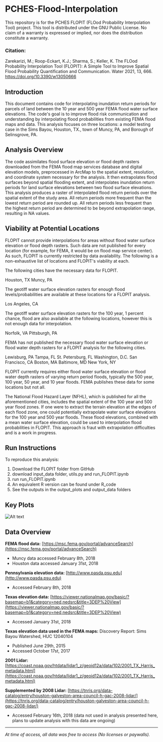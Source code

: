 # PCHES-Flood-Interpolation

This repository is for the PCHES FLOPIT (FLOod Probability Interpolation Tool) project. This tool is distributed under the GNU Public License. No claim of a warranty is expressed or implied, nor does the distribution constitute a warranty.

### Citation: 
Zarekarizi, M.; Roop-Eckart, K.J.; Sharma, S.; Keller, K. The FLOod Probability Interpolation Tool (FLOPIT): A Simple Tool to Improve Spatial Flood Probability Quantification and Communication. Water 2021, 13, 666. https://doi.org/10.3390/w13050666

## Introduction

This document contains code for interpolating inundation return periods for parcels of land between the 10 year and 500 year FEMA flood water surface elevations. The code's goal is to improve flood risk communication and understanding by interpolating flood probabilities from existing FEMA flood maps and data. This analysis focuses on three locations: a model testing case in the Sims Bayou, Houston, TX., town of Muncy, PA, and Borough of Selinsgrove, PA.

## Analysis Overview

The code assimilates flood surface elevation or flood depth rasters downloaded from the FEMA flood map services database and digital elevation models, preprocessed in ArcMap to the spatial extent, resolution, and coordinate system necessary for the analysis. It then extrapolates flood surfaces beyond spatial flooding extent, and interpolates inundation return periods for land surface elevations between two flood surface elevations. This analysis produces a raster of interpolated flood return periods over the spatial extent of the study area. All return periods more frequent than the lowest return period are rounded up. All return periods less frequent than the highest return period are determined to be beyond extrapolation range, resulting in NA values.

## Viability at Potential Locations

FLOPIT cannot provide interpolations for areas without flood water surface elevation or flood depth rasters. Such data are not  published for every location (for example, for FEMA, it would be on flood map service center). As such, FLOPIT is currently restricted by data availability. The following is a non-exhaustive list of locations and FLOPIT's viability at each.

The following cities have the necessary data for FLOPIT.

Houston, TX
Muncy, PA

The geotiff water surface elevation rasters for enough flood levels/probabilities are available at these locations for a FLOPIT analysis.

Los Angeles, CA

The geotiff water surface elevation rasters for the 100 year, 1 percent chance, flood are also available at the following locations, however this is not enough data for interpolation.

Norfolk, VA
Pittsburgh, PA


FEMA has not published the necessary flood water surface elevation or flood water depth rasters for a FLOPIT analysis for the following cities.

Lewisburg, PA
Tampa, FL
St. Petersburg, FL
Washington, D.C.
San Francisco, CA
Boston, MA
Baltimore, MD
New York, NY

FLOPIT currently requires either flood water surface elevation or flood water depth rasters of varying return period floods, typically the 500 year, 100 year, 50 year, and 10 year floods. FEMA publishes these data for some locations but not all.

The National Flood Hazard Layer (NFHL), which is published for all the aforementioned cities, includes the spatial extent of the 100 year and 500 year flood zones. If one were to extract the terrain elevation at the edges of each flood zone, one could potentially extrapolate water surface elevations for the 100 year and 500 year floods. These flood elevations, combined with a mean water surface elevation, could be used to interpolation flood probabilities in FLOPIT. This approach is fraut with extrapolation difficulties and is a work in progress.

## Run Instructions

To reproduce this analysis:
1) Download the FLOPIT folder from GitHub
2) download input_data folder, utils.py and run_FLOPIT.ipynb 
3) run run_FLOPIT.ipynb
2) An equivalent R version can be found under R_code  
3) See the outputs in the output_plots and output_data folders

## Key Plots

![Alt text](/Figures/Muncy_figures/PCHES_Muncy_flood_interpolation_probmap.png)

## Data Overview

**FEMA flood data:** [https://msc.fema.gov/portal/advanceSearch](https://msc.fema.gov/portal/advanceSearch)  
* Muncy data accessed February 8th, 2018
* Houston data accessed January 31st, 2018

**Pennsylvania elevation data:** [http://www.pasda.psu.edu](http://www.pasda.psu.edu)  
* Accessed February 8th, 2018

**Texas elevation data:** [https://viewer.nationalmap.gov/basic/?basemap=b1&category=ned,nedsrc&title=3DEP%20View](https://viewer.nationalmap.gov/basic/?basemap=b1&category=ned,nedsrc&title=3DEP%20View)  
* Accessed January 31st, 2018

**Texas elevation data used in the FEMA maps:** Discovery Report: Sims Bayou Watershed, HUC 12040104  
* Published June 29th, 2015
* Accessed October 17st, 2017

**2001 Lidar:** [https://coast.noaa.gov/htdata/lidar1_z/geoid12a/data/102/2001_TX_Harris_metadata.html](https://coast.noaa.gov/htdata/lidar1_z/geoid12a/data/102/2001_TX_Harris_metadata.html)

**Supplemented by 2008 Lidar:** [https://tnris.org/data-catalog/entry/houston-galveston-area-council-h-gac-2008-lidar/](https://tnris.org/data-catalog/entry/houston-galveston-area-council-h-gac-2008-lidar/)
* Accessed February 16th, 2018 (data not used in analysis presented here, plans to update analysis with this data are ongoing)

---

*At time of access, all data was free to access (No licenses or paywalls).*
